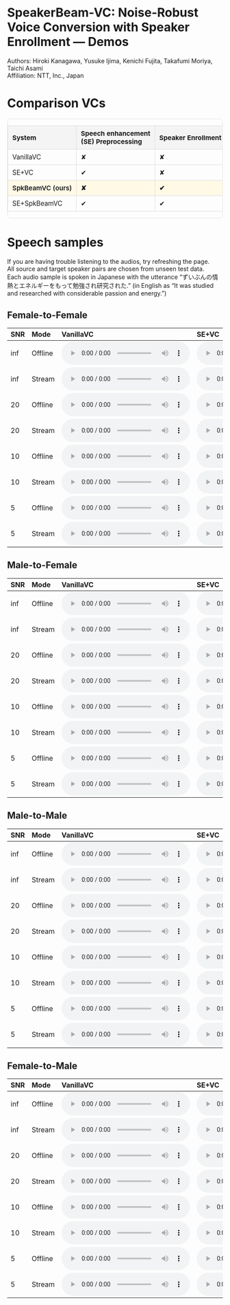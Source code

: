 # SpeakerBeam-VC: Noise-Robust Voice Conversion with Speaker Enrollment — Demos   <!-- omit in toc -->
Authors: Hiroki Kanagawa, Yusuke Ijima, Kenichi Fujita, Takafumi Moriya, Taichi Asami  
Affiliation: NTT, Inc., Japan


# Comparison VCs

<style>
/* --- Responsive table wrapper --- */
.table-scroll {
  overflow-x: auto;
  -webkit-overflow-scrolling: touch;
  margin: 1em 0;
  border: 1px solid #e5e5e5;
  border-radius: 8px;
}

/* --- Base table styles --- */
table.comp {
  border-collapse: collapse;
  font-size: 0.95rem;
  width: 100%;
  min-width: 720px; /* allow horizontal scroll on small screens */
}
table.comp th, table.comp td {
  border: 1px solid #ddd;
  padding: 8px 10px;
  text-align: left; /* ← 左寄せに変更 */
  white-space: nowrap;
}
table.comp th {
  background: #f4f4f4;
  position: sticky;
  top: 0;
  z-index: 1;
}
table.comp tr.ours {
  background: #fff9e6; /* Highlight our method in pale yellow */
  font-weight: 600;
}

/* --- Small-screen tweaks --- */
@media (max-width: 640px) {
  table.comp { font-size: 0.9rem; }
  table.comp th, table.comp td { padding: 6px 8px; }
}
</style>

<div class="table-scroll">
<table class="comp">
  <thead>
    <tr>
      <th>System</th>
      <th>Speech enhancement <br>(SE) Preprocessing</th>
      <th>Speaker Enrollment</th>
      <th>Description</th>
    </tr>
  </thead>
  <tbody>
    <tr>
      <td>VanillaVC</td>
      <td>✘</td>
      <td>✘</td>
      <td>Standard VC without SE or enrollment.</td>
    </tr>
    <tr>
      <td>SE+VC</td>
      <td>✔︎</td>
      <td>✘</td>
      <td>VC with speech enhancement applied as preprocessing.</td>
    </tr>
    <tr class="ours">
      <td>SpkBeamVC (ours)</td>
      <td>✘</td>
      <td>✔︎</td>
      <td>Proposed SpeakerBeam-VC: Noise-robust VC with speaker enrollment.</td>
    </tr>
    <tr>
      <td>SE+SpkBeamVC</td>
      <td>✔︎</td>
      <td>✔︎</td>
      <td>Proposed variant: SE preprocessing combined with enrollment.</td>
    </tr>
  </tbody>
</table>
</div>


# Speech samples
If you are having trouble listening to the audios, try refreshing the page.  
All source and target speaker pairs are chosen from unseen test data.  
Each audio sample is spoken in Japanese with the utterance “ずいぶんの情熱とエネルギーをもって勉強され研究された.” (in English as “It was studied and researched with considerable passion and energy.”)

## Female-to-Female

| SNR | Mode | VanillaVC | SE+VC | SpkBeamVC | SE+SpkBeamVC |
| :--- | :--- | :--- | :--- | :--- | :--- |
| inf | Offline | <audio controls controlslist="nodownload" src="wav/vanillavc.offline__female2female@1__NR@NO_NOISE@infdB.wav" preload="metadata"></audio> | <audio controls controlslist="nodownload" src="wav/se_vc.offline__female2female@1__NR@NO_NOISE@infdB.wav" preload="metadata"></audio> | <audio controls controlslist="nodownload" src="wav/spkbeamvc.offline__female2female@1__NR@NO_NOISE@infdB.wav" preload="metadata"></audio> | <audio controls controlslist="nodownload" src="wav/se_spkbeamvc.offline__female2female@1__NR@NO_NOISE@infdB.wav" preload="metadata"></audio> |
| inf | Stream | <audio controls controlslist="nodownload" src="wav/vanillavc.stream__female2female@1__NR@NO_NOISE@infdB.wav" preload="metadata"></audio> | <audio controls controlslist="nodownload" src="wav/se_vc.stream__female2female@1__NR@NO_NOISE@infdB.wav" preload="metadata"></audio> | <audio controls controlslist="nodownload" src="wav/spkbeamvc.stream__female2female@1__NR@NO_NOISE@infdB.wav" preload="metadata"></audio> | <audio controls controlslist="nodownload" src="wav/se_spkbeamvc.stream__female2female@1__NR@NO_NOISE@infdB.wav" preload="metadata"></audio> |
| 20 | Offline | <audio controls controlslist="nodownload" src="wav/vanillavc.offline__female2female@1__NR@SE_RESTAURANT@20dB.wav" preload="metadata"></audio> | <audio controls controlslist="nodownload" src="wav/se_vc.offline__female2female@1__NR@SE_RESTAURANT@20dB.wav" preload="metadata"></audio> | <audio controls controlslist="nodownload" src="wav/spkbeamvc.offline__female2female@1__NR@SE_RESTAURANT@20dB.wav" preload="metadata"></audio> | <audio controls controlslist="nodownload" src="wav/se_spkbeamvc.offline__female2female@1__NR@SE_RESTAURANT@20dB.wav" preload="metadata"></audio> |
| 20 | Stream | <audio controls controlslist="nodownload" src="wav/vanillavc.stream__female2female@1__NR@SE_RESTAURANT@20dB.wav" preload="metadata"></audio> | <audio controls controlslist="nodownload" src="wav/se_vc.stream__female2female@1__NR@SE_RESTAURANT@20dB.wav" preload="metadata"></audio> | <audio controls controlslist="nodownload" src="wav/spkbeamvc.stream__female2female@1__NR@SE_RESTAURANT@20dB.wav" preload="metadata"></audio> | <audio controls controlslist="nodownload" src="wav/se_spkbeamvc.stream__female2female@1__NR@SE_RESTAURANT@20dB.wav" preload="metadata"></audio> |
| 10 | Offline | <audio controls controlslist="nodownload" src="wav/vanillavc.offline__female2female@1__NR@SE_RESTAURANT@10dB.wav" preload="metadata"></audio> | <audio controls controlslist="nodownload" src="wav/se_vc.offline__female2female@1__NR@SE_RESTAURANT@10dB.wav" preload="metadata"></audio> | <audio controls controlslist="nodownload" src="wav/spkbeamvc.offline__female2female@1__NR@SE_RESTAURANT@10dB.wav" preload="metadata"></audio> | <audio controls controlslist="nodownload" src="wav/se_spkbeamvc.offline__female2female@1__NR@SE_RESTAURANT@10dB.wav" preload="metadata"></audio> |
| 10 | Stream | <audio controls controlslist="nodownload" src="wav/vanillavc.stream__female2female@1__NR@SE_RESTAURANT@10dB.wav" preload="metadata"></audio> | <audio controls controlslist="nodownload" src="wav/se_vc.stream__female2female@1__NR@SE_RESTAURANT@10dB.wav" preload="metadata"></audio> | <audio controls controlslist="nodownload" src="wav/spkbeamvc.stream__female2female@1__NR@SE_RESTAURANT@10dB.wav" preload="metadata"></audio> | <audio controls controlslist="nodownload" src="wav/se_spkbeamvc.stream__female2female@1__NR@SE_RESTAURANT@10dB.wav" preload="metadata"></audio> |
| 5 | Offline | <audio controls controlslist="nodownload" src="wav/vanillavc.offline__female2female@1__NR@SE_RESTAURANT@5dB.wav" preload="metadata"></audio> | <audio controls controlslist="nodownload" src="wav/se_vc.offline__female2female@1__NR@SE_RESTAURANT@5dB.wav" preload="metadata"></audio> | <audio controls controlslist="nodownload" src="wav/spkbeamvc.offline__female2female@1__NR@SE_RESTAURANT@5dB.wav" preload="metadata"></audio> | <audio controls controlslist="nodownload" src="wav/se_spkbeamvc.offline__female2female@1__NR@SE_RESTAURANT@5dB.wav" preload="metadata"></audio> |
| 5 | Stream | <audio controls controlslist="nodownload" src="wav/vanillavc.stream__female2female@1__NR@SE_RESTAURANT@5dB.wav" preload="metadata"></audio> | <audio controls controlslist="nodownload" src="wav/se_vc.stream__female2female@1__NR@SE_RESTAURANT@5dB.wav" preload="metadata"></audio> | <audio controls controlslist="nodownload" src="wav/spkbeamvc.stream__female2female@1__NR@SE_RESTAURANT@5dB.wav" preload="metadata"></audio> | <audio controls controlslist="nodownload" src="wav/se_spkbeamvc.stream__female2female@1__NR@SE_RESTAURANT@5dB.wav" preload="metadata"></audio> |
## Male-to-Female

| SNR | Mode | VanillaVC | SE+VC | SpkBeamVC | SE+SpkBeamVC |
| :--- | :--- | :--- | :--- | :--- | :--- |
| inf | Offline | <audio controls controlslist="nodownload" src="wav/vanillavc.offline__male2female@1__NR@NO_NOISE@infdB.wav" preload="metadata"></audio> | <audio controls controlslist="nodownload" src="wav/se_vc.offline__male2female@1__NR@NO_NOISE@infdB.wav" preload="metadata"></audio> | <audio controls controlslist="nodownload" src="wav/spkbeamvc.offline__male2female@1__NR@NO_NOISE@infdB.wav" preload="metadata"></audio> | <audio controls controlslist="nodownload" src="wav/se_spkbeamvc.offline__male2female@1__NR@NO_NOISE@infdB.wav" preload="metadata"></audio> |
| inf | Stream | <audio controls controlslist="nodownload" src="wav/vanillavc.stream__male2female@1__NR@NO_NOISE@infdB.wav" preload="metadata"></audio> | <audio controls controlslist="nodownload" src="wav/se_vc.stream__male2female@1__NR@NO_NOISE@infdB.wav" preload="metadata"></audio> | <audio controls controlslist="nodownload" src="wav/spkbeamvc.stream__male2female@1__NR@NO_NOISE@infdB.wav" preload="metadata"></audio> | <audio controls controlslist="nodownload" src="wav/se_spkbeamvc.stream__male2female@1__NR@NO_NOISE@infdB.wav" preload="metadata"></audio> |
| 20 | Offline | <audio controls controlslist="nodownload" src="wav/vanillavc.offline__male2female@1__NR@SE_RESTAURANT@20dB.wav" preload="metadata"></audio> | <audio controls controlslist="nodownload" src="wav/se_vc.offline__male2female@1__NR@SE_RESTAURANT@20dB.wav" preload="metadata"></audio> | <audio controls controlslist="nodownload" src="wav/spkbeamvc.offline__male2female@1__NR@SE_RESTAURANT@20dB.wav" preload="metadata"></audio> | <audio controls controlslist="nodownload" src="wav/se_spkbeamvc.offline__male2female@1__NR@SE_RESTAURANT@20dB.wav" preload="metadata"></audio> |
| 20 | Stream | <audio controls controlslist="nodownload" src="wav/vanillavc.stream__male2female@1__NR@SE_RESTAURANT@20dB.wav" preload="metadata"></audio> | <audio controls controlslist="nodownload" src="wav/se_vc.stream__male2female@1__NR@SE_RESTAURANT@20dB.wav" preload="metadata"></audio> | <audio controls controlslist="nodownload" src="wav/spkbeamvc.stream__male2female@1__NR@SE_RESTAURANT@20dB.wav" preload="metadata"></audio> | <audio controls controlslist="nodownload" src="wav/se_spkbeamvc.stream__male2female@1__NR@SE_RESTAURANT@20dB.wav" preload="metadata"></audio> |
| 10 | Offline | <audio controls controlslist="nodownload" src="wav/vanillavc.offline__male2female@1__NR@SE_RESTAURANT@10dB.wav" preload="metadata"></audio> | <audio controls controlslist="nodownload" src="wav/se_vc.offline__male2female@1__NR@SE_RESTAURANT@10dB.wav" preload="metadata"></audio> | <audio controls controlslist="nodownload" src="wav/spkbeamvc.offline__male2female@1__NR@SE_RESTAURANT@10dB.wav" preload="metadata"></audio> | <audio controls controlslist="nodownload" src="wav/se_spkbeamvc.offline__male2female@1__NR@SE_RESTAURANT@10dB.wav" preload="metadata"></audio> |
| 10 | Stream | <audio controls controlslist="nodownload" src="wav/vanillavc.stream__male2female@1__NR@SE_RESTAURANT@10dB.wav" preload="metadata"></audio> | <audio controls controlslist="nodownload" src="wav/se_vc.stream__male2female@1__NR@SE_RESTAURANT@10dB.wav" preload="metadata"></audio> | <audio controls controlslist="nodownload" src="wav/spkbeamvc.stream__male2female@1__NR@SE_RESTAURANT@10dB.wav" preload="metadata"></audio> | <audio controls controlslist="nodownload" src="wav/se_spkbeamvc.stream__male2female@1__NR@SE_RESTAURANT@10dB.wav" preload="metadata"></audio> |
| 5 | Offline | <audio controls controlslist="nodownload" src="wav/vanillavc.offline__male2female@1__NR@SE_RESTAURANT@5dB.wav" preload="metadata"></audio> | <audio controls controlslist="nodownload" src="wav/se_vc.offline__male2female@1__NR@SE_RESTAURANT@5dB.wav" preload="metadata"></audio> | <audio controls controlslist="nodownload" src="wav/spkbeamvc.offline__male2female@1__NR@SE_RESTAURANT@5dB.wav" preload="metadata"></audio> | <audio controls controlslist="nodownload" src="wav/se_spkbeamvc.offline__male2female@1__NR@SE_RESTAURANT@5dB.wav" preload="metadata"></audio> |
| 5 | Stream | <audio controls controlslist="nodownload" src="wav/vanillavc.stream__male2female@1__NR@SE_RESTAURANT@5dB.wav" preload="metadata"></audio> | <audio controls controlslist="nodownload" src="wav/se_vc.stream__male2female@1__NR@SE_RESTAURANT@5dB.wav" preload="metadata"></audio> | <audio controls controlslist="nodownload" src="wav/spkbeamvc.stream__male2female@1__NR@SE_RESTAURANT@5dB.wav" preload="metadata"></audio> | <audio controls controlslist="nodownload" src="wav/se_spkbeamvc.stream__male2female@1__NR@SE_RESTAURANT@5dB.wav" preload="metadata"></audio> |
## Male-to-Male

| SNR | Mode | VanillaVC | SE+VC | SpkBeamVC | SE+SpkBeamVC |
| :--- | :--- | :--- | :--- | :--- | :--- |
| inf | Offline | <audio controls controlslist="nodownload" src="wav/vanillavc.offline__male2male@1__NR@NO_NOISE@infdB.wav" preload="metadata"></audio> | <audio controls controlslist="nodownload" src="wav/se_vc.offline__male2male@1__NR@NO_NOISE@infdB.wav" preload="metadata"></audio> | <audio controls controlslist="nodownload" src="wav/spkbeamvc.offline__male2male@1__NR@NO_NOISE@infdB.wav" preload="metadata"></audio> | <audio controls controlslist="nodownload" src="wav/se_spkbeamvc.offline__male2male@1__NR@NO_NOISE@infdB.wav" preload="metadata"></audio> |
| inf | Stream | <audio controls controlslist="nodownload" src="wav/vanillavc.stream__male2male@1__NR@NO_NOISE@infdB.wav" preload="metadata"></audio> | <audio controls controlslist="nodownload" src="wav/se_vc.stream__male2male@1__NR@NO_NOISE@infdB.wav" preload="metadata"></audio> | <audio controls controlslist="nodownload" src="wav/spkbeamvc.stream__male2male@1__NR@NO_NOISE@infdB.wav" preload="metadata"></audio> | <audio controls controlslist="nodownload" src="wav/se_spkbeamvc.stream__male2male@1__NR@NO_NOISE@infdB.wav" preload="metadata"></audio> |
| 20 | Offline | <audio controls controlslist="nodownload" src="wav/vanillavc.offline__male2male@1__NR@SE_RESTAURANT@20dB.wav" preload="metadata"></audio> | <audio controls controlslist="nodownload" src="wav/se_vc.offline__male2male@1__NR@SE_RESTAURANT@20dB.wav" preload="metadata"></audio> | <audio controls controlslist="nodownload" src="wav/spkbeamvc.offline__male2male@1__NR@SE_RESTAURANT@20dB.wav" preload="metadata"></audio> | <audio controls controlslist="nodownload" src="wav/se_spkbeamvc.offline__male2male@1__NR@SE_RESTAURANT@20dB.wav" preload="metadata"></audio> |
| 20 | Stream | <audio controls controlslist="nodownload" src="wav/vanillavc.stream__male2male@1__NR@SE_RESTAURANT@20dB.wav" preload="metadata"></audio> | <audio controls controlslist="nodownload" src="wav/se_vc.stream__male2male@1__NR@SE_RESTAURANT@20dB.wav" preload="metadata"></audio> | <audio controls controlslist="nodownload" src="wav/spkbeamvc.stream__male2male@1__NR@SE_RESTAURANT@20dB.wav" preload="metadata"></audio> | <audio controls controlslist="nodownload" src="wav/se_spkbeamvc.stream__male2male@1__NR@SE_RESTAURANT@20dB.wav" preload="metadata"></audio> |
| 10 | Offline | <audio controls controlslist="nodownload" src="wav/vanillavc.offline__male2male@1__NR@SE_RESTAURANT@10dB.wav" preload="metadata"></audio> | <audio controls controlslist="nodownload" src="wav/se_vc.offline__male2male@1__NR@SE_RESTAURANT@10dB.wav" preload="metadata"></audio> | <audio controls controlslist="nodownload" src="wav/spkbeamvc.offline__male2male@1__NR@SE_RESTAURANT@10dB.wav" preload="metadata"></audio> | <audio controls controlslist="nodownload" src="wav/se_spkbeamvc.offline__male2male@1__NR@SE_RESTAURANT@10dB.wav" preload="metadata"></audio> |
| 10 | Stream | <audio controls controlslist="nodownload" src="wav/vanillavc.stream__male2male@1__NR@SE_RESTAURANT@10dB.wav" preload="metadata"></audio> | <audio controls controlslist="nodownload" src="wav/se_vc.stream__male2male@1__NR@SE_RESTAURANT@10dB.wav" preload="metadata"></audio> | <audio controls controlslist="nodownload" src="wav/spkbeamvc.stream__male2male@1__NR@SE_RESTAURANT@10dB.wav" preload="metadata"></audio> | <audio controls controlslist="nodownload" src="wav/se_spkbeamvc.stream__male2male@1__NR@SE_RESTAURANT@10dB.wav" preload="metadata"></audio> |
| 5 | Offline | <audio controls controlslist="nodownload" src="wav/vanillavc.offline__male2male@1__NR@SE_RESTAURANT@5dB.wav" preload="metadata"></audio> | <audio controls controlslist="nodownload" src="wav/se_vc.offline__male2male@1__NR@SE_RESTAURANT@5dB.wav" preload="metadata"></audio> | <audio controls controlslist="nodownload" src="wav/spkbeamvc.offline__male2male@1__NR@SE_RESTAURANT@5dB.wav" preload="metadata"></audio> | <audio controls controlslist="nodownload" src="wav/se_spkbeamvc.offline__male2male@1__NR@SE_RESTAURANT@5dB.wav" preload="metadata"></audio> |
| 5 | Stream | <audio controls controlslist="nodownload" src="wav/vanillavc.stream__male2male@1__NR@SE_RESTAURANT@5dB.wav" preload="metadata"></audio> | <audio controls controlslist="nodownload" src="wav/se_vc.stream__male2male@1__NR@SE_RESTAURANT@5dB.wav" preload="metadata"></audio> | <audio controls controlslist="nodownload" src="wav/spkbeamvc.stream__male2male@1__NR@SE_RESTAURANT@5dB.wav" preload="metadata"></audio> | <audio controls controlslist="nodownload" src="wav/se_spkbeamvc.stream__male2male@1__NR@SE_RESTAURANT@5dB.wav" preload="metadata"></audio> |
## Female-to-Male

| SNR | Mode | VanillaVC | SE+VC | SpkBeamVC | SE+SpkBeamVC |
| :--- | :--- | :--- | :--- | :--- | :--- |
| inf | Offline | <audio controls controlslist="nodownload" src="wav/vanillavc.offline__female2male@1__NR@NO_NOISE@infdB.wav" preload="metadata"></audio> | <audio controls controlslist="nodownload" src="wav/se_vc.offline__female2male@1__NR@NO_NOISE@infdB.wav" preload="metadata"></audio> | <audio controls controlslist="nodownload" src="wav/spkbeamvc.offline__female2male@1__NR@NO_NOISE@infdB.wav" preload="metadata"></audio> | <audio controls controlslist="nodownload" src="wav/se_spkbeamvc.offline__female2male@1__NR@NO_NOISE@infdB.wav" preload="metadata"></audio> |
| inf | Stream | <audio controls controlslist="nodownload" src="wav/vanillavc.stream__female2male@1__NR@NO_NOISE@infdB.wav" preload="metadata"></audio> | <audio controls controlslist="nodownload" src="wav/se_vc.stream__female2male@1__NR@NO_NOISE@infdB.wav" preload="metadata"></audio> | <audio controls controlslist="nodownload" src="wav/spkbeamvc.stream__female2male@1__NR@NO_NOISE@infdB.wav" preload="metadata"></audio> | <audio controls controlslist="nodownload" src="wav/se_spkbeamvc.stream__female2male@1__NR@NO_NOISE@infdB.wav" preload="metadata"></audio> |
| 20 | Offline | <audio controls controlslist="nodownload" src="wav/vanillavc.offline__female2male@1__NR@SE_RESTAURANT@20dB.wav" preload="metadata"></audio> | <audio controls controlslist="nodownload" src="wav/se_vc.offline__female2male@1__NR@SE_RESTAURANT@20dB.wav" preload="metadata"></audio> | <audio controls controlslist="nodownload" src="wav/spkbeamvc.offline__female2male@1__NR@SE_RESTAURANT@20dB.wav" preload="metadata"></audio> | <audio controls controlslist="nodownload" src="wav/se_spkbeamvc.offline__female2male@1__NR@SE_RESTAURANT@20dB.wav" preload="metadata"></audio> |
| 20 | Stream | <audio controls controlslist="nodownload" src="wav/vanillavc.stream__female2male@1__NR@SE_RESTAURANT@20dB.wav" preload="metadata"></audio> | <audio controls controlslist="nodownload" src="wav/se_vc.stream__female2male@1__NR@SE_RESTAURANT@20dB.wav" preload="metadata"></audio> | <audio controls controlslist="nodownload" src="wav/spkbeamvc.stream__female2male@1__NR@SE_RESTAURANT@20dB.wav" preload="metadata"></audio> | <audio controls controlslist="nodownload" src="wav/se_spkbeamvc.stream__female2male@1__NR@SE_RESTAURANT@20dB.wav" preload="metadata"></audio> |
| 10 | Offline | <audio controls controlslist="nodownload" src="wav/vanillavc.offline__female2male@1__NR@SE_RESTAURANT@10dB.wav" preload="metadata"></audio> | <audio controls controlslist="nodownload" src="wav/se_vc.offline__female2male@1__NR@SE_RESTAURANT@10dB.wav" preload="metadata"></audio> | <audio controls controlslist="nodownload" src="wav/spkbeamvc.offline__female2male@1__NR@SE_RESTAURANT@10dB.wav" preload="metadata"></audio> | <audio controls controlslist="nodownload" src="wav/se_spkbeamvc.offline__female2male@1__NR@SE_RESTAURANT@10dB.wav" preload="metadata"></audio> |
| 10 | Stream | <audio controls controlslist="nodownload" src="wav/vanillavc.stream__female2male@1__NR@SE_RESTAURANT@10dB.wav" preload="metadata"></audio> | <audio controls controlslist="nodownload" src="wav/se_vc.stream__female2male@1__NR@SE_RESTAURANT@10dB.wav" preload="metadata"></audio> | <audio controls controlslist="nodownload" src="wav/spkbeamvc.stream__female2male@1__NR@SE_RESTAURANT@10dB.wav" preload="metadata"></audio> | <audio controls controlslist="nodownload" src="wav/se_spkbeamvc.stream__female2male@1__NR@SE_RESTAURANT@10dB.wav" preload="metadata"></audio> |
| 5 | Offline | <audio controls controlslist="nodownload" src="wav/vanillavc.offline__female2male@1__NR@SE_RESTAURANT@5dB.wav" preload="metadata"></audio> | <audio controls controlslist="nodownload" src="wav/se_vc.offline__female2male@1__NR@SE_RESTAURANT@5dB.wav" preload="metadata"></audio> | <audio controls controlslist="nodownload" src="wav/spkbeamvc.offline__female2male@1__NR@SE_RESTAURANT@5dB.wav" preload="metadata"></audio> | <audio controls controlslist="nodownload" src="wav/se_spkbeamvc.offline__female2male@1__NR@SE_RESTAURANT@5dB.wav" preload="metadata"></audio> |
| 5 | Stream | <audio controls controlslist="nodownload" src="wav/vanillavc.stream__female2male@1__NR@SE_RESTAURANT@5dB.wav" preload="metadata"></audio> | <audio controls controlslist="nodownload" src="wav/se_vc.stream__female2male@1__NR@SE_RESTAURANT@5dB.wav" preload="metadata"></audio> | <audio controls controlslist="nodownload" src="wav/spkbeamvc.stream__female2male@1__NR@SE_RESTAURANT@5dB.wav" preload="metadata"></audio> | <audio controls controlslist="nodownload" src="wav/se_spkbeamvc.stream__female2male@1__NR@SE_RESTAURANT@5dB.wav" preload="metadata"></audio> |
